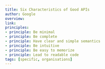 ```yaml
---
title: Six Characteristics of Good APIs
author: Google
overview:
link:
principles:
- principle: Be minimal
- principle: Be complete
- principle: Have clear and simple semantics
- principle: Be intuitive
- principle: Be easy to memorize
- principle: Lead to readable code
tags: [specific, organisations]
---
```

